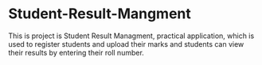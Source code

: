 # Student-Result-Mangment
This is project is Student Result Managment, practical application, which is used to register students and upload their marks and students can view their results by entering their roll number.
